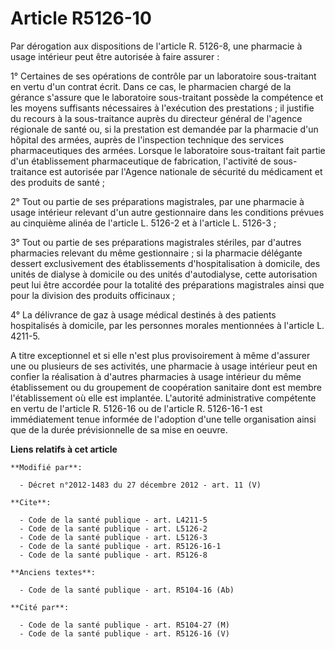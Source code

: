 # Article R5126-10

Par dérogation aux dispositions de l'article R. 5126-8, une pharmacie à usage intérieur peut être autorisée à faire
assurer : 

1° Certaines de ses opérations de contrôle par un laboratoire sous-traitant en vertu d'un contrat écrit. Dans ce cas, le
pharmacien chargé de la gérance s'assure que le laboratoire sous-traitant possède la compétence et les moyens suffisants
nécessaires à l'exécution des prestations ; il justifie du recours à la sous-traitance auprès du directeur général de
l'agence régionale de santé ou, si la prestation est demandée par la pharmacie d'un hôpital des armées, auprès de
l'inspection technique des services pharmaceutiques des armées. Lorsque le laboratoire sous-traitant fait partie d'un
établissement pharmaceutique de fabrication, l'activité de sous-traitance est autorisée par l'Agence nationale de sécurité du
médicament et des produits de santé ; 

2° Tout ou partie de ses préparations magistrales, par une pharmacie à usage intérieur relevant d'un autre gestionnaire dans
les conditions prévues au cinquième alinéa de l'article L. 5126-2 et à l'article L. 5126-3 ; 

3° Tout ou partie de ses préparations magistrales stériles, par d'autres pharmacies relevant du même gestionnaire ; si la
pharmacie délégante dessert exclusivement des établissements d'hospitalisation à domicile, des unités de dialyse à domicile
ou des unités d'autodialyse, cette autorisation peut lui être accordée pour la totalité des préparations magistrales ainsi
que pour la division des produits officinaux ; 

4° La délivrance de gaz à usage médical destinés à des patients hospitalisés à domicile, par les personnes morales
mentionnées à l'article L. 4211-5. 

A titre exceptionnel et si elle n'est plus provisoirement à même d'assurer une ou plusieurs de ses activités, une pharmacie à
usage intérieur peut en confier la réalisation à d'autres pharmacies à usage intérieur du même établissement ou du groupement
de coopération sanitaire dont est membre l'établissement où elle est implantée. L'autorité administrative compétente en vertu
de l'article R. 5126-16 ou de l'article R. 5126-16-1 est immédiatement tenue informée de l'adoption d'une telle organisation
ainsi que de la durée prévisionnelle de sa mise en oeuvre.

**Liens relatifs à cet article**

	**Modifié par**:

	  - Décret n°2012-1483 du 27 décembre 2012 - art. 11 (V)

	**Cite**:

	  - Code de la santé publique - art. L4211-5
	  - Code de la santé publique - art. L5126-2
	  - Code de la santé publique - art. L5126-3
	  - Code de la santé publique - art. R5126-16-1
	  - Code de la santé publique - art. R5126-8

	**Anciens textes**:

	  - Code de la santé publique - art. R5104-16 (Ab)

	**Cité par**:

	  - Code de la santé publique - art. R5104-27 (M)
	  - Code de la santé publique - art. R5126-16 (V)
